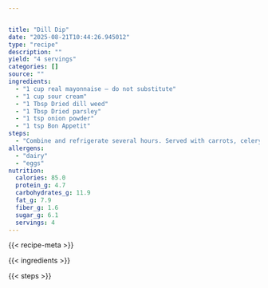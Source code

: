 ```yaml
---


title: "Dill Dip"
date: "2025-08-21T10:44:26.945012"
type: "recipe"
description: ""
yield: "4 servings"
categories: []
source: ""
ingredients:
  - "1 cup real mayonnaise – do not substitute"
  - "1 cup sour cream"
  - "1 Tbsp Dried dill weed"
  - "1 Tbsp Dried parsley"
  - "1 tsp onion powder"
  - "1 tsp Bon Appetit"
steps:
  - "Combine and refrigerate several hours. Served with carrots, celery, cauliflower, sugar snap peas."
allergens:
  - "dairy"
  - "eggs"
nutrition:
  calories: 85.0
  protein_g: 4.7
  carbohydrates_g: 11.9
  fat_g: 7.9
  fiber_g: 1.6
  sugar_g: 6.1
  servings: 4
---
```


{{< recipe-meta >}}

{{< ingredients >}}

{{< steps >}}
